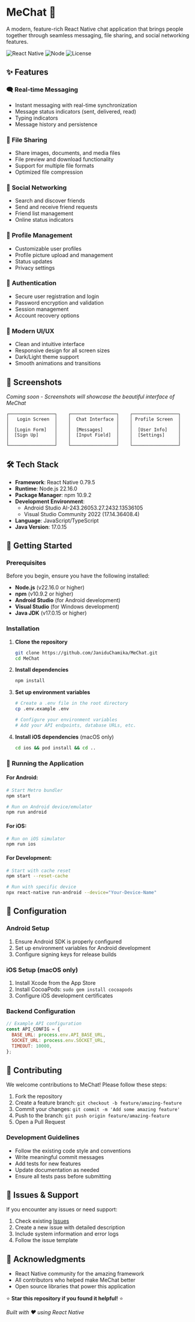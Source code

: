 # MeChat 💬

A modern, feature-rich React Native chat application that brings people together through seamless messaging, file sharing, and social networking features.

![React Native](https://img.shields.io/badge/React%20Native-0.79.5-blue.svg)
![Node](https://img.shields.io/badge/Node-22.16.0-green.svg)
![License](https://img.shields.io/badge/License-MIT-yellow.svg)

## ✨ Features

### 🗨️ **Real-time Messaging**
- Instant messaging with real-time synchronization
- Message status indicators (sent, delivered, read)
- Typing indicators
- Message history and persistence

### 📁 **File Sharing**
- Share images, documents, and media files
- File preview and download functionality
- Support for multiple file formats
- Optimized file compression

### 👥 **Social Networking**
- Search and discover friends
- Send and receive friend requests
- Friend list management
- Online status indicators

### 👤 **Profile Management**
- Customizable user profiles
- Profile picture upload and management
- Status updates
- Privacy settings

### 🔐 **Authentication**
- Secure user registration and login
- Password encryption and validation
- Session management
- Account recovery options

### 🎨 **Modern UI/UX**
- Clean and intuitive interface
- Responsive design for all screen sizes
- Dark/Light theme support
- Smooth animations and transitions

## 📱 Screenshots

*Coming soon - Screenshots will showcase the beautiful interface of MeChat*

```
┌─────────────────┐    ┌─────────────────┐    ┌─────────────────┐
│   Login Screen  │    │  Chat Interface │    │ Profile Screen  │
│                 │    │                 │    │                 │
│  [Login Form]   │    │  [Messages]     │    │  [User Info]    │
│  [Sign Up]      │    │  [Input Field]  │    │  [Settings]     │
│                 │    │                 │    │                 │
└─────────────────┘    └─────────────────┘    └─────────────────┘
```

## 🛠️ Tech Stack

- **Framework**: React Native 0.79.5
- **Runtime**: Node.js 22.16.0
- **Package Manager**: npm 10.9.2
- **Development Environment**: 
  - Android Studio AI-243.26053.27.2432.13536105
  - Visual Studio Community 2022 (17.14.36408.4)
- **Language**: JavaScript/TypeScript
- **Java Version**: 17.0.15

## 🚀 Getting Started

### Prerequisites

Before you begin, ensure you have the following installed:

- **Node.js** (v22.16.0 or higher)
- **npm** (v10.9.2 or higher)
- **Android Studio** (for Android development)
- **Visual Studio** (for Windows development)
- **Java JDK** (v17.0.15 or higher)

### Installation

1. **Clone the repository**
   ```bash
   git clone https://github.com/JaniduChamika/MeChat.git
   cd MeChat
   ```

2. **Install dependencies**
   ```bash
   npm install
   ```

3. **Set up environment variables**
   ```bash
   # Create a .env file in the root directory
   cp .env.example .env
   
   # Configure your environment variables
   # Add your API endpoints, database URLs, etc.
   ```

4. **Install iOS dependencies** (macOS only)
   ```bash
   cd ios && pod install && cd ..
   ```

### 📱 Running the Application

#### For Android:
```bash
# Start Metro bundler
npm start

# Run on Android device/emulator
npm run android
```

#### For iOS:
```bash
# Run on iOS simulator
npm run ios
```

#### For Development:
```bash
# Start with cache reset
npm start --reset-cache

# Run with specific device
npx react-native run-android --device="Your-Device-Name"
```
## 🔧 Configuration

### Android Setup
1. Ensure Android SDK is properly configured
2. Set up environment variables for Android development
3. Configure signing keys for release builds

### iOS Setup (macOS only)
1. Install Xcode from the App Store
2. Install CocoaPods: `sudo gem install cocoapods`
3. Configure iOS development certificates

### Backend Configuration
```javascript
// Example API configuration
const API_CONFIG = {
  BASE_URL: process.env.API_BASE_URL,
  SOCKET_URL: process.env.SOCKET_URL,
  TIMEOUT: 10000,
};
```
## 🤝 Contributing

We welcome contributions to MeChat! Please follow these steps:

1. Fork the repository
2. Create a feature branch: `git checkout -b feature/amazing-feature`
3. Commit your changes: `git commit -m 'Add some amazing feature'`
4. Push to the branch: `git push origin feature/amazing-feature`
5. Open a Pull Request

### Development Guidelines
- Follow the existing code style and conventions
- Write meaningful commit messages
- Add tests for new features
- Update documentation as needed
- Ensure all tests pass before submitting

## 🐛 Issues & Support

If you encounter any issues or need support:

1. Check existing [Issues](https://github.com/JaniduChamika/MeChat/issues)
2. Create a new issue with detailed description
3. Include system information and error logs
4. Follow the issue template

## 🌟 Acknowledgments

- React Native community for the amazing framework
- All contributors who helped make MeChat better
- Open source libraries that power this application


⭐ **Star this repository if you found it helpful!** ⭐

*Built with ❤️ using React Native*
